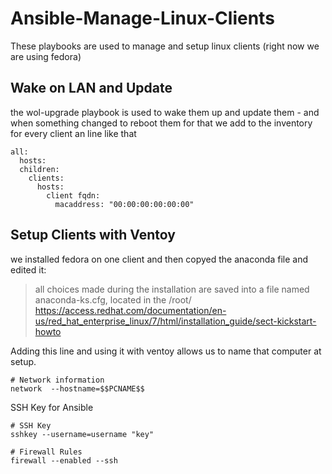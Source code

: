 # Ansible-Manage-Linux-Clients
These playbooks are used to manage and setup linux clients (right now we are using fedora)
## Wake on LAN and Update
the wol-upgrade playbook is used to wake them up and update them - and when something changed to reboot them
for that we add to the inventory for every client an line like that
```
all:
  hosts:
  children:
    clients:
      hosts:
        client fqdn:
          macaddress: "00:00:00:00:00:00"
```
## Setup Clients with Ventoy
we installed fedora on one client and then copyed the anaconda file and edited it:
> all choices made during the installation are saved into a file named anaconda-ks.cfg, located in the /root/
https://access.redhat.com/documentation/en-us/red_hat_enterprise_linux/7/html/installation_guide/sect-kickstart-howto

Adding this line and using it with ventoy allows us to name that computer at setup.
```
# Network information
network  --hostname=$$PCNAME$$
```
SSH Key for Ansible
```
# SSH Key
sshkey --username=username "key"

# Firewall Rules
firewall --enabled --ssh
```
